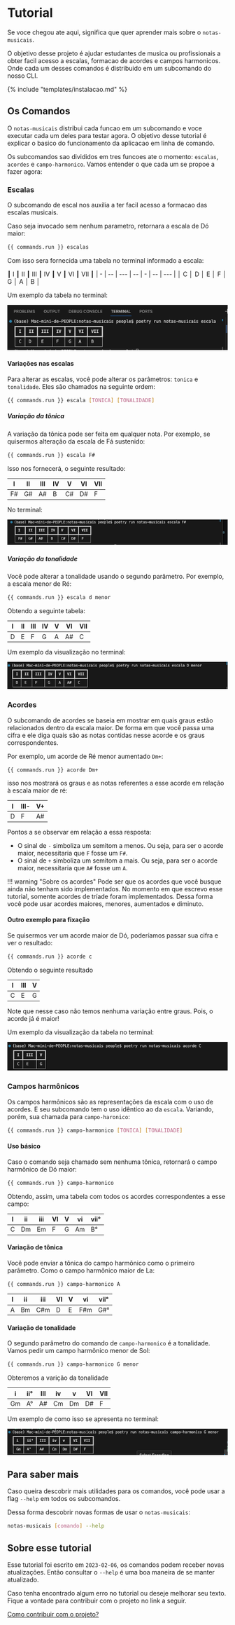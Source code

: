 # Tutorial

Se voce chegou ate aqui, significa que quer aprender mais sobre o `notas-musicais`.

O objetivo desse projeto é ajudar estudantes de musica ou profissionais a obter facil acesso a escalas, formacao de acordes e campos harmonicos. Onde cada um desses comandos é distribuido em um subcomando do nosso CLI.

{% include "templates/instalacao.md" %}

## Os Comandos

O `notas-musicais` distribui cada funcao em um subcomando e voce executar cada um deles para testar agora. O objetivo desse tutorial é explicar o basico do funcionamento da aplicacao em linha de comando.

Os subcomandos sao divididos em tres funcoes ate o momento: `escalas`, `acordes` e `campo-harmonico`. 
Vamos entender o que cada um se propoe a fazer agora:

### Escalas


O subcomando de escal nos auxilia a ter facil acesso a formacao das escalas musicais.

Caso seja invocado sem nenhum parametro, retornara a escala de Dó maior:

```bash
{{ commands.run }} escalas
```

Com isso sera fornecida uma tabela no terminal informado a escala:

┃ I ┃ II ┃ III ┃ IV ┃ V ┃ VI ┃ VII ┃
| - | -- | --- | -- | - | -- | --- |
│ C │ D  │ E   │ F  │ G │ A  │ B   │

Um exemplo da tabela no terminal:

![](assets/tutorial/tutorialmd.png) 

#### Variações nas escalas

Para alterar as escalas, você pode alterar os parâmetros: `tonica` e `tonalidade`. Eles são chamados na seguinte ordem:

```bash
{{ commands.run }} escala [TONICA] [TONALIDADE]
```

##### Variação da tônica

A variação da tônica pode ser feita em qualquer nota. Por exemplo, se quisermos alteração da escala de Fá sustenido:

```bash
{{ commands.run }} escala F#
```

Isso nos fornecerá, o seguinte resultado:

| I | II | III | IV | V | VI | VII |
| - | -- | --- | -- | - | -- | --- |
| F# | G#  | A#   | B  | C# | D#  | F   |

No terminal:

![](assets/tutorial/tutorial2.png)

##### Variação da tonalidade

Você pode alterar a tonalidade usando o segundo parâmetro. Por exemplo, a escala menor de Ré:

```bash
{{ commands.run }} escala d menor
```

Obtendo a seguinte tabela:

| I | II | III | IV | V | VI | VII |
| - | -- | --- | -- | - | -- | --- |
| D | E  | F   | G  | A | A# | C   |


Um exemplo da visualização no terminal:

![](assets/tutorial/tutorial3.png)

### Acordes

O subcomando de acordes se baseia em mostrar em quais graus estão relacionados dentro da escala maior. De forma em que você passa uma cifra e ele diga quais são as notas contidas nesse acorde e os graus correspondentes.

Por exemplo, um acorde de Ré menor aumentado `Dm+`:

```bash
{{ commands.run }} acorde Dm+
```
isso nos mostrará os graus e as notas referentes a esse acorde em relação à escala maior de ré:

| I | III- | V+ |
| - | ---- | -- |
| D | F    | A# |

Pontos a se observar em relação a essa resposta:

- O sinal de `-` simboliza um semitom a menos. Ou seja, para ser o acorde maior, necessitaria que `F` fosse um `F#`.
- O sinal de `+` simboliza um semitom a mais. Ou seja, para ser o acorde maior, necessitaria que `A#` fosse um `A`.

!!! warning "Sobre os acordes"
	Pode ser que os acordes que você busque ainda não tenham sido implementados. No momento em que escrevo esse tutorial, somente acordes de tríade foram implementados. Dessa forma você pode usar acordes maiores, menores, aumentados e diminuto.

#### Outro exemplo para fixação

Se quisermos ver um acorde maior de Dó, poderíamos passar sua cifra e ver o resultado:

```bash
{{ commands.run }} acorde c
```

Obtendo o seguinte resultado

| I | III | V |
| - | --- | - |
| C | E   | G |


Note que nesse caso não temos nenhuma variação entre graus. Pois, o acorde já é maior!

Um exemplo da visualização da tabela no terminal:

![](assets/tutorial/tutorial4.png)

### Campos harmônicos


Os campos harmônicos são as representações da escala com o uso de acordes. E seu subcomando tem o uso idêntico ao da `escala`. Variando, porém, sua chamada para `campo-haronico`:

```bash
{{ commands.run }} campo-harmonico [TONICA] [TONALIDADE]
```

#### Uso básico

Caso o comando seja chamado sem nenhuma tônica, retornará o campo harmônico de Dó maior:

```bash
{{ commands.run }} campo-harmonico
```

Obtendo, assim, uma tabela com todos os acordes correspondentes a esse campo:

| I | ii | iii | VI | V | vi | vii° |
| - | -- | --- | -- | - | -- | ---- |
| C | Dm | Em  | F  | G | Am | B°   |


#### Variação de tônica

Você pode enviar a tônica do campo harmônico como o primeiro parâmetro. Como o campo harmônico maior de La:


```bash
{{ commands.run }} campo-harmonico A
```

| I | ii | iii | VI | V | vi | vii° |
| - | -- | --- | -- | - | -- | ---- |
| A | Bm | C#m | D  | E | F#m | G#° |


#### Variação de tonalidade

O segundo parâmetro do comando de `campo-harmonico` é a tonalidade. Vamos pedir um campo harmônico menor de Sol:


```bash
{{ commands.run }} campo-harmonico G menor
```

Obteremos a varição da tonalidade

| i | ii° | III | iv | v | VI | VII |
| - | --- | --- | -- | - | -- | --- |
| Gm | A° | A# | Cm | Dm | D# | F |

Um exemplo de como isso se apresenta no terminal:

![](assets/tutorial/tutorial5.png)

## Para saber mais

Caso queira descobrir mais utilidades para os comandos, você pode usar a flag `--help` em todos os subcomandos.

Dessa forma descobrir novas formas de usar o `notas-musicais`:

```bash
notas-musicais [comando] --help
```

## Sobre esse tutorial

Esse tutorial foi escrito em `2023-02-06`, os comandos podem receber novas atualizações. Então consultar o `--help` é uma boa maneira de se manter atualizado.

Caso tenha encontrado algum erro no tutorial ou deseje melhorar seu texto. Fique a vontade para contribuir com o projeto no link a seguir.

[Como contribuir com o projeto?](/02_contribua/)